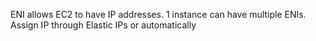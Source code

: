 ENI allows EC2 to have IP addresses. 1 instance can have multiple ENIs. Assign IP through Elastic IPs or automatically